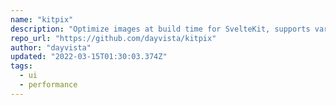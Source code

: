 ```yaml
---
name: "kitpix"
description: "Optimize images at build time for SvelteKit, supports various services."
repo_url: "https://github.com/dayvista/kitpix"
author: "dayvista"
updated: "2022-03-15T01:30:03.374Z"
tags: 
  - ui
  - performance
---
```


